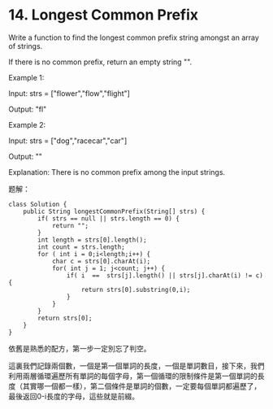 # 14. Longest Common Prefix

Write a function to find the longest common prefix string amongst an array of strings.

If there is no common prefix, return an empty string "".

Example 1:

Input: strs = \["flower","flow","flight"\] 

Output: "fl"

Example 2:

Input: strs = \["dog","racecar","car"\] 

Output: "" 

Explanation: There is no common prefix among the input strings.

题解：

```text
class Solution {
    public String longestCommonPrefix(String[] strs) {
        if( strs == null || strs.length == 0) {
            return "";
        }
        int length = strs[0].length();
        int count = strs.length;
        for ( int i = 0;i<length;i++) {
            char c = strs[0].charAt(i);
            for( int j = 1; j<count; j++) {
                if( i  ==  strs[j].length() || strs[j].charAt(i) != c){
                    return strs[0].substring(0,i);
                }      
            }
        }
        return strs[0];
    }
}
```

依舊是熟悉的配方，第一步一定別忘了判空。

 這裏我們記錄兩個數，一個是第一個單詞的長度，一個是單詞數目，接下來，我們利用兩層循環遍歷所有單詞的每個字母，第一個循環的限制條件是第一個單詞的長度（其實哪一個都一樣），第二個條件是單詞的個數，一定要每個單詞都遍歷了，最後返回0-i長度的字母，這些就是前綴。

